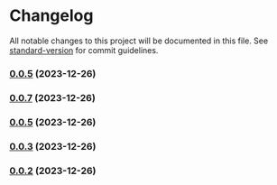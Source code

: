 # Changelog

All notable changes to this project will be documented in this file. See [standard-version](https://github.com/conventional-changelog/standard-version) for commit guidelines.

### [0.0.5](https://github.com/core-ds/test/compare/v0.0.4...v0.0.5) (2023-12-26)

### [0.0.7](https://github.com/core-ds/test/compare/v0.0.6...v0.0.7) (2023-12-26)

### [0.0.5](https://github.com/core-ds/test/compare/v0.0.4...v0.0.5) (2023-12-26)

### [0.0.3](https://github.com/core-ds/test/compare/v0.0.2...v0.0.3) (2023-12-26)

### [0.0.2](https://github.com/core-ds/test/compare/v0.0.1-beta.9d6afce-beta.f07e6a6-beta.3f48851...v0.0.2) (2023-12-26)
